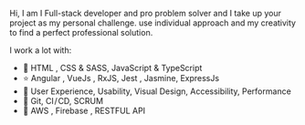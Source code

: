 Hi, I am I Full-stack developer and pro problem solver 
and I take up your project as my personal challenge. 
use individual approach and my creativity to find a perfect professional solution.

I work a lot with:

 - 🔧 HTML , CSS & SASS, JavaScript & TypeScript
 - ⭐ Angular , VueJs , RxJS, Jest , Jasmine, ExpressJs 
 - 👀 User Experience, Usability, Visual Design, Accessibility, Performance
 - 💼 Git, CI / CD, SCRUM
 - 🥯 AWS , Firebase , RESTFUL API
